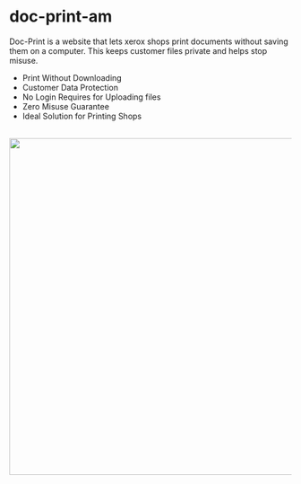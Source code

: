 # doc-print-am
Doc-Print is a website that lets xerox shops print documents without saving them on a computer. This keeps customer files private and helps stop misuse.
- Print Without Downloading
- Customer Data Protection
- No Login Requires for Uploading files
- Zero Misuse Guarantee
- Ideal Solution for Printing Shops


<br>
<img src="https://i.ibb.co/4RtY5Q2V/IMG-20250712-WA0001.jpg" width="600">
<br> 

